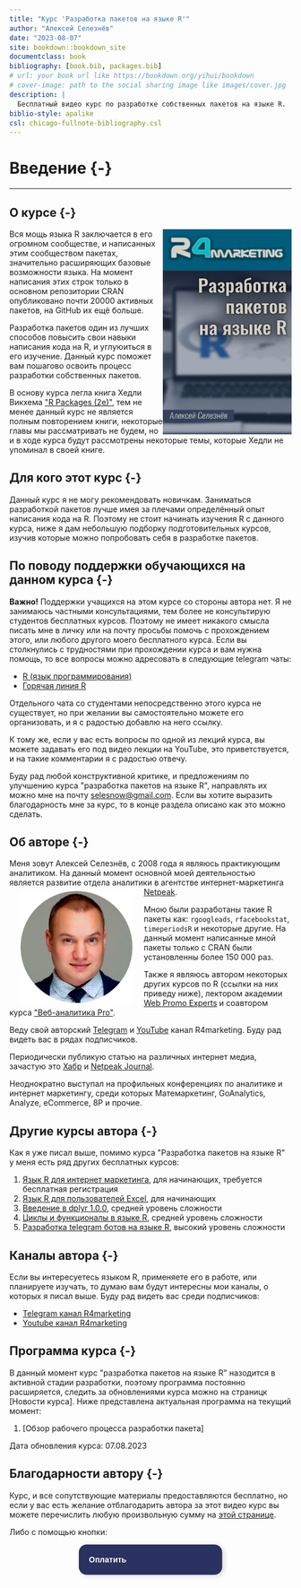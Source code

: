 ```yaml
--- 
title: "Курс 'Разработка пакетов на языке R'"
author: "Алексей Селезнёв"
date: "2023-08-07"
site: bookdown::bookdown_site
documentclass: book
bibliography: [book.bib, packages.bib]
# url: your book url like https://bookdown.org/yihui/bookdown
# cover-image: path to the social sharing image like images/cover.jpg
description: |
  Бесплатный видео курс по разработке собственных пакетов на языке R.
biblio-style: apalike
csl: chicago-fullnote-bibliography.csl
---
```


# Введение {-}

------

## О курсе {-}
<a href="https://selesnow.github.io"><img src="img/cover.png" align="right" alt="Cover image" class="cover" width="230" height="366" /></a>Вся мощь языка R заключается в его огромном сообществе, и написанных этим сообществом пакетах, значительно расширяющих базовые возможности языка. На момент написания этих строк только в основном репозитории CRAN опубликовано почти 20000 активных пакетов, на GitHub их ещё больше.

Разработка пакетов один из лучших способов повысить свои навыки написания кода на R, и углуюиться в его изучение. Данный курс поможет вам пошагово освоить процесс разработки собственных пакетов. 

В основу курса легла книга Хедли Викхема ["R Packages (2e)"](https://r-pkgs.org/), тем не менее данный курс не является полным повторением книги, некоторые главы мы рассматривать не будем, но и в ходе курса будут рассмотрены некоторые темы, которые Хедли не упоминал в своей книге.

## Для кого этот курс {-}
Данный курс я не могу рекомендовать новичкам. Заниматься разработкой пакетов лучше имея за плечами определённый опыт написания кода на R. Поэтому не стоит начинать изучения R с данного курса, ниже я дам небольшую подборку подготовительных курсов, изучив которые можно попробовать себя в разработке пакетов.

## По поводу поддержки обучающихся на данном курса {-}
**Важно!** Поддержки учащихся на этом курсе со стороны автора нет. Я не занимаюсь частными консультациями, тем более не консультирую студентов бесплатных курсов. Поэтому не имеет никакого смысла писать мне в личку или на почту просьбы помочь с прохождением этого, или любого другого моего бесплатного курса. Если вы столкнулись с трудностями при прохождении курса и вам нужна помощь, то все вопросы можно адресовать в следующие telegram чаты:

* [R (язык программирования)](https://t.me/rlang_ru)
* [Горячая линия R](https://t.me/hotlineR_EU)

Отдельного чата со студентами непосредственно этого курса не существует, но при желании вы самостоятельно можете его организовать, и я с радостью добавлю на него ссылку.

К тому же, если у вас есть вопросы по одной из лекций курса, вы можете задавать его под видео лекции на YouTube, это приветствуется, и на такие комментарии я с радостью отвечу.

Буду рад любой конструктивной критике, и предложениям по улучшению курса "разработка пакетов на языке R", направлять их можно мне на почту selesnow@gmail.com. Если вы хотите выразить благодарность мне за курс, то в конце раздела описано как это можно сделать.

## Об авторе {-}
Меня зовут Алексей Селезнёв, с 2008 года я являюсь практикующим аналитиком. На данный момент основной моей деятельностью является развитие отдела аналитики в агентстве интернет-маркетинга [Netpeak](https://https://netpeak.group/).
<a href="https://selesnow.github.io"><img src="img/author.png" width="200" height="200" align="left" alt="Алексей Селезнёв" hspace="20" vspace="7" /></a>

Мною были разработаны такие R пакеты как: `rgoogleads`, `rfacebookstat`, `timeperiodsR` и некоторые другие. На данный момент написанные мной пакеты только с CRAN были установленны более 150 000 раз.

Также я являюсь автором некоторых других курсов по R (ссылки на них приведу ниже), лектором академии [Web Promo Experts](https://webpromoexperts.net/) и соавтором курса ["Веб-аналитика Pro"](https://webpromoexperts.net/courses/analytics-pro/).

Веду свой авторский [Telegram](https://t.me/R4marketing) и [YouTube](https://www.youtube.com/R4marketing/?sub_confirmation=1) канал R4marketing. Буду рад видеть вас в рядах подписчиков.

Периодически публикую статью на различных интернет медиа, зачастую это [Хабр](https://habr.com/ru/users/selesnow/) и [Netpeak Journal](https://netpeak.net/ru/blog/user/publication/826/).

Неоднократно выступал на профильных конференциях по аналитике и интернет маркетингу, среди которых Матемаркетинг, GoAnalytics, Analyze, eCommerce, 8P и прочие.

## Другие курсы автора {-}
Как я уже писал выше, помимо курса "Разработка пакетов на языке R" у меня есть ряд других бесплатных курсов:

1. [Язык R для интернет маркетинга](https://r-for-marketing.netpeak.net/auth/sign/in), для начинающих, требуется бесплатная регистрация
2. [Язык R для пользователей Excel](https://selesnow.github.io/r4excel_users/), для начинающих
3. [Введение в dplyr 1.0.0](https://selesnow.github.io/dplyr_1_0_0_course), средней уровень сложности
4. [Циклы и функционалы в языке R](https://selesnow.github.io/iterations_in_r/), средней уровень сложности
5. [Разработка telegram ботов на языке R](https://selesnow.github.io/build_telegram_bot_using_r/), высокий уровень сложности

## Каналы автора {-}
Если вы интересуетесь языком R, применяете его в работе, или планируете изучать, то думаю вам будут интересны мои каналы, о которых я писал выше. Буду рад видеть вас среди подписчиков:

* [Telegram канал R4marketing](https://t.me/R4marketing)
* [Youtube канал R4marketing](https://www.youtube.com/R4marketing/?sub_confirmation=1)

## Программа курса {-}
В данный момент курс "разработка пакетов на языке R" назодится в активной стадии разработки, поэтому программа постоянно расширяется, следить за обновлениями курса можно на страницк [Новости курса]. Ниже представлена актуальная программа на текущий момент:

1. [Обзор рабочего процесса разработки пакета]

Дата обновления курса: 07.08.2023

## Благодарности автору {-}
Курс, и все сопутствующие материалы предоставляются бесплатно, но если у вас есть желание отблагодарить автора за этот видео курс вы можете перечислить любую произвольную сумму на [этой странице](https://secure.wayforpay.com/payment/r4excel_users).

Либо с помощью кнопки:
<center>
<script type="text/javascript" id="widget-wfp-script" src="https://secure.wayforpay.com/server/pay-widget.js?ref=button"></script> <script type="text/javascript">function runWfpWdgt(url){var wayforpay=new Wayforpay();wayforpay.invoice(url);}</script> <button type="button" onclick="runWfpWdgt('https://secure.wayforpay.com/button/b9c8a14345975');" style="display:inline-block!important;background:#2B3160 url('https://s3.eu-central-1.amazonaws.com/w4p-merch/button/bg2x2.png') no-repeat center right;background-size:cover;width: 256px!important;height:54px!important;border:none!important;border-radius:14px!important;padding:18px!important;box-shadow:3px 2px 8px rgba(71,66,66,0.22)!important;text-align:left!important;box-sizing:border-box!important;" onmouseover="this.style.opacity='0.8';" onmouseout="this.style.opacity='1';"><span style="font-family:Verdana,Arial,sans-serif!important;font-weight:bold!important;font-size:14px!important;color:#ffffff!important;line-height:18px!important;vertical-align:middle!important;">Оплатить</span></button>
</center>
